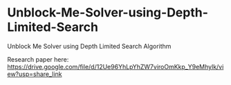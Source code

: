 # Unblock-Me-Solver-using-Depth-Limited-Search
Unblock Me Solver using Depth Limited Search Algorithm

Research paper here: https://drive.google.com/file/d/12Ue96YhLpYhZW7viroOmKkp_Y9eMhylk/view?usp=share_link
